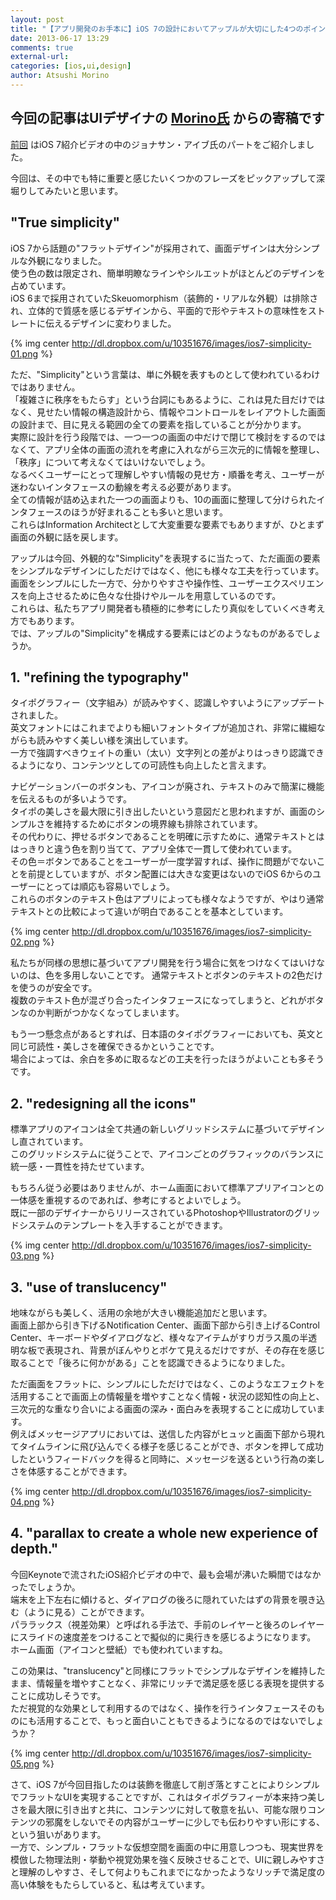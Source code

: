 ```yaml
---
layout: post
title: "【アプリ開発のお手本に】iOS 7の設計においてアップルが大切にした4つのポイント"
date: 2013-06-17 13:29
comments: true
external-url: 
categories: [ios,ui,design]
author: Atsushi Morino
---
```


## 今回の記事はUIデザイナの [Morino氏](https://twitter.com/limonomori) からの寄稿です

[前回](/2013/06/13/ios7-video/) はiOS 7紹介ビデオの中のジョナサン・アイブ氏のパートをご紹介しました。

今回は、その中でも特に重要と感じたいくつかのフレーズをピックアップして深堀りしてみたいと思います。

<!-- more -->

## "True simplicity"

iOS 7から話題の"フラットデザイン"が採用されて、画面デザインは大分シンプルな外観になりました。  
使う色の数は限定され、簡単明瞭なラインやシルエットがほとんどのデザインを占めています。  
iOS 6まで採用されていたSkeuomorphism（装飾的・リアルな外観）は排除され、立体的で質感を感じるデザインから、平面的で形やテキストの意味性をストレートに伝えるデザインに変わりました。  

{% img center http://dl.dropbox.com/u/10351676/images/ios7-simplicity-01.png %}

ただ、"Simplicity"という言葉は、単に外観を表すものとして使われているわけではありません。  
「複雑さに秩序をもたらす」という台詞にもあるように、これは見た目だけではなく、見せたい情報の構造設計から、情報やコントロールをレイアウトした画面の設計まで、目に見える範囲の全ての要素を指していることが分かります。  
実際に設計を行う段階では、一つ一つの画面の中だけで閉じて検討をするのではなくて、アプリ全体の画面の流れを考慮に入れながら三次元的に情報を整理し、「秩序」について考えなくてはいけないでしょう。  
なるべくユーザーにとって理解しやすい情報の見せ方・順番を考え、ユーザーが迷わないインタフェースの動線を考える必要があります。  
全ての情報が詰め込まれた一つの画面よりも、10の画面に整理して分けられたインタフェースのほうが好まれることも多いと思います。  
これらはInformation Architectとして大変重要な要素でもありますが、ひとまず画面の外観に話を戻します。  
  
アップルは今回、外観的な"Simplicity"を表現するに当たって、ただ画面の要素をシンプルなデザインにしただけではなく、他にも様々な工夫を行っています。  
画面をシンプルにした一方で、分かりやすさや操作性、ユーザーエクスペリエンスを向上させるために色々な仕掛けやルールを用意しているのです。  
これらは、私たちアプリ開発者も積極的に参考にしたり真似をしていくべき考え方でもあります。  
では、アップルの"Simplicity"を構成する要素にはどのようなものがあるでしょうか。  

## 1. "refining the typography"

タイポグラフィー（文字組み）が読みやすく、認識しやすいようにアップデートされました。  
英文フォントにはこれまでよりも細いフォントタイプが追加され、非常に繊細ながらも読みやすく美しい様を演出しています。  
一方で強調すべきウェイトの重い（太い）文字列との差がよりはっきり認識できるようになり、コンテンツとしての可読性も向上したと言えます。  
  
ナビゲーションバーのボタンも、アイコンが廃され、テキストのみで簡潔に機能を伝えるものが多いようです。  
タイポの美しさを最大限に引き出したいという意図だと思われますが、画面のシンプルさを維持するためにボタンの境界線も排除されています。  
その代わりに、押せるボタンであることを明確に示すために、通常テキストとははっきりと違う色を割り当てて、アプリ全体で一貫して使われています。  
その色＝ボタンであることをユーザーが一度学習すれば、操作に問題がでないことを前提としていますが、ボタン配置には大きな変更はないのでiOS 6からのユーザーにとっては順応も容易いでしょう。  
これらのボタンのテキスト色はアプリによっても様々なようですが、やはり通常テキストとの比較によって違いが明白であることを基本としています。  

{% img center http://dl.dropbox.com/u/10351676/images/ios7-simplicity-02.png %}

私たちが同様の思想に基づいてアプリ開発を行う場合に気をつけなくてはいけないのは、色を多用しないことです。 
通常テキストとボタンのテキストの2色だけを使うのが安全です。  
複数のテキスト色が混ざり合ったインタフェースになってしまうと、どれがボタンなのか判断がつかなくなってしまいます。  
  
もう一つ懸念点があるとすれば、日本語のタイポグラフィーにおいても、英文と同じ可読性・美しさを確保できるかということです。  
場合によっては、余白を多めに取るなどの工夫を行ったほうがよいことも多そうです。  

## 2. "redesigning all the icons"

標準アプリのアイコンは全て共通の新しいグリッドシステムに基づいてデザインし直されています。  
このグリッドシステムに従うことで、アイコンごとのグラフィックのバランスに統一感・一貫性を持たせています。  
  
もちろん従う必要はありませんが、ホーム画面において標準アプリアイコンとの一体感を重視するのであれば、参考にするとよいでしょう。  
既に一部のデザイナーからリリースされているPhotoshopやIllustratorのグリッドシステムのテンプレートを入手することができます。  

{% img center http://dl.dropbox.com/u/10351676/images/ios7-simplicity-03.png %}

## 3. "use of translucency"

地味ながらも美しく、活用の余地が大きい機能追加だと思います。  
画面上部から引き下げるNotification Center、画面下部から引き上げるControl Center、キーボードやダイアログなど、様々なアイテムがすりガラス風の半透明な板で表現され、背景がぼんやりとボケて見えるだけですが、その存在を感じ取ることで「後ろに何かがある」ことを認識できるようになりました。  
  
ただ画面をフラットに、シンプルにしただけではなく、このようなエフェクトを活用することで画面上の情報量を増やすことなく情報・状況の認知性の向上と、三次元的な重なり合いによる画面の深み・面白みを表現することに成功しています。  
例えばメッセージアプリにおいては、送信した内容がヒュッと画面下部から現れてタイムラインに飛び込んでくる様子を感じることができ、ボタンを押して成功したというフィードバックを得ると同時に、メッセージを送るという行為の楽しさを体感することができます。  

{% img center http://dl.dropbox.com/u/10351676/images/ios7-simplicity-04.png %}

## 4. "parallax to create a whole new experience of depth."

今回Keynoteで流されたiOS紹介ビデオの中で、最も会場が沸いた瞬間ではなかったでしょうか。  
端末を上下左右に傾けると、ダイアログの後ろに隠れていたはずの背景を覗き込む（ように見る）ことができます。  
パララックス（視差効果）と呼ばれる手法で、手前のレイヤーと後ろのレイヤーにスライドの速度差をつけることで擬似的に奥行きを感じるようになります。  
ホーム画面（アイコンと壁紙）でも使われていますね。  
  
この効果は、"translucency"と同様にフラットでシンプルなデザインを維持したまま、情報量を増やすことなく、非常にリッチで満足感を感じる表現を提供することに成功しそうです。  
ただ視覚的な効果として利用するのではなく、操作を行うインタフェースそのものにも活用することで、もっと面白いこともできるようになるのではないでしょうか？  

{% img center http://dl.dropbox.com/u/10351676/images/ios7-simplicity-05.png %}

さて、iOS 7が今回目指したのは装飾を徹底して削ぎ落とすことによりシンプルでフラットなUIを実現することですが、これはタイポグラフィーが本来持つ美しさを最大限に引き出すと共に、コンテンツに対して敬意を払い、可能な限りコンテンツの邪魔をしないでその内容がユーザーに少しでも伝わりやすい形にする、という狙いがあります。  
一方で、シンプル・フラットな仮想空間を画面の中に用意しつつも、現実世界を模倣した物理法則・挙動や視覚効果を強く反映させることで、UIに親しみやすさと理解のしやすさ、そして何よりもこれまでになかったようなリッチで満足度の高い体験をもたらしていると、私は考えています。  

